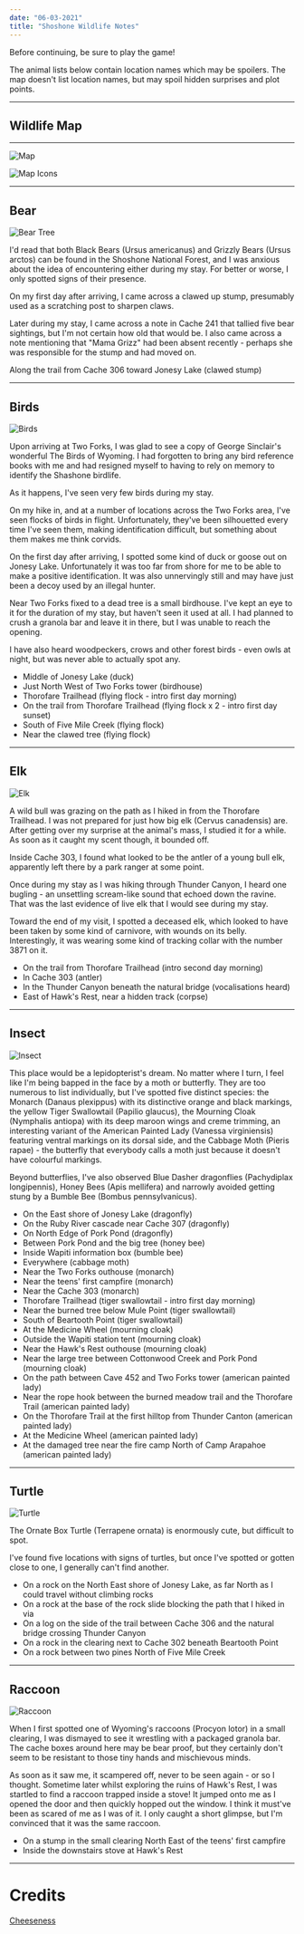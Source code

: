```yaml
---
date: "06-03-2021"
title: "Shoshone Wildlife Notes"
---
```


 
Before continuing, be sure to play the game!

The animal lists below contain location names which may be spoilers. The map doesn't list location names, but may spoil hidden surprises and plot points.
 
---
 
## Wildlife Map

---
 
![Map](/cdn/shoshonewildlifenotes/631422921_preview_wildlife_map2.webp)

![Map Icons](/cdn/shoshonewildlifenotes/631422921_preview_wildlife_icons.webp)

---
 
## Bear
 ![Bear Tree](/cdn/shoshonewildlifenotes/631422921_preview_bear-tree.webp)
 
 I'd read that both Black Bears (Ursus americanus) and Grizzly Bears (Ursus arctos) can be found in the Shoshone National Forest, and I was anxious about the idea of encountering either during my stay. For better or worse, I only spotted signs of their presence.

On my first day after arriving, I came across a clawed up stump, presumably used as a scratching post to sharpen claws.

Later during my stay, I came across a note in Cache 241 that tallied five bear sightings, but I'm not certain how old that would be. I also came across a note mentioning that "Mama Grizz" had been absent recently - perhaps she was responsible for the stump and had moved on.

Along the trail from Cache 306 toward Jonesy Lake (clawed stump)

---
 
## Birds
![Birds](/cdn/shoshonewildlifenotes/631422921_preview_birds.webp)

Upon arriving at Two Forks, I was glad to see a copy of George Sinclair's wonderful The Birds of Wyoming. I had forgotten to bring any bird reference books with me and had resigned myself to having to rely on memory to identify the Shashone birdlife.

As it happens, I've seen very few birds during my stay.

On my hike in, and at a number of locations across the Two Forks area, I've seen flocks of birds in flight. Unfortunately, they've been silhouetted every time I've seen them, making identification difficult, but something about them makes me think corvids.

On the first day after arriving, I spotted some kind of duck or goose out on Jonesy Lake. Unfortunately it was too far from shore for me to be able to make a positive identification. It was also unnervingly still and may have just been a decoy used by an illegal hunter.

Near Two Forks fixed to a dead tree is a small birdhouse. I've kept an eye to it for the duration of my stay, but haven't seen it used at all. I had planned to crush a granola bar and leave it in there, but I was unable to reach the opening.

I have also heard woodpeckers, crows and other forest birds - even owls at night, but was never able to actually spot any.

- Middle of Jonesy Lake (duck)
- Just North West of Two Forks tower (birdhouse)
- Thorofare Trailhead (flying flock - intro first day morning)
- On the trail from Thorofare Trailhead (flying flock x 2 - intro first day sunset)
- South of Five Mile Creek (flying flock)
- Near the clawed tree (flying flock)

---
 
## Elk
![Elk](/cdn/shoshonewildlifenotes/631422921_preview_elk.webp)

A wild bull was grazing on the path as I hiked in from the Thorofare Trailhead. I was not prepared for just how big elk (Cervus canadensis) are. After getting over my surprise at the animal's mass, I studied it for a while. As soon as it caught my scent though, it bounded off.

Inside Cache 303, I found what looked to be the antler of a young bull elk, apparently left there by a park ranger at some point.

Once during my stay as I was hiking through Thunder Canyon, I heard one bugling - an unsettling scream-like sound that echoed down the ravine. That was the last evidence of live elk that I would see during my stay.

Toward the end of my visit, I spotted a deceased elk, which looked to have been taken by some kind of carnivore, with wounds on its belly. Interestingly, it was wearing some kind of tracking collar with the number 3871 on it.

- On the trail from Thorofare Trailhead (intro second day morning)
- In Cache 303 (antler)
- In the Thunder Canyon beneath the natural bridge (vocalisations heard)
- East of Hawk's Rest, near a hidden track (corpse)
 
---

## Insect
![Insect](/cdn/shoshonewildlifenotes/631422921_preview_dragonfly.webp)

This place would be a lepidopterist's dream. No matter where I turn, I feel like I'm being bapped in the face by a moth or butterfly. They are too numerous to list individually, but I've spotted five distinct species: the Monarch (Danaus plexippus) with its distinctive orange and black markings, the yellow Tiger Swallowtail (Papilio glaucus), the Mourning Cloak (Nymphalis antiopa) with its deep maroon wings and creme trimming, an interesting variant of the American Painted Lady (Vanessa virginiensis) featuring ventral markings on its dorsal side, and the Cabbage Moth (Pieris rapae) - the butterfly that everybody calls a moth just because it doesn't have colourful markings.

Beyond butterflies, I've also observed Blue Dasher dragonflies (Pachydiplax longipennis), Honey Bees (Apis mellifera) and narrowly avoided getting stung by a Bumble Bee (Bombus pennsylvanicus).

- On the East shore of Jonesy Lake (dragonfly)
- On the Ruby River cascade near Cache 307 (dragonfly)
- On North Edge of Pork Pond (dragonfly)
- Between Pork Pond and the big tree (honey bee)
- Inside Wapiti information box (bumble bee)
- Everywhere (cabbage moth)
- Near the Two Forks outhouse (monarch)
- Near the teens' first campfire (monarch)
- Near the Cache 303 (monarch)
- Thorofare Trailhead (tiger swallowtail - intro first day morning)
- Near the burned tree below Mule Point (tiger swallowtail)
- South of Beartooth Point (tiger swallowtail)
- At the Medicine Wheel (mourning cloak)
- Outside the Wapiti station tent (mourning cloak)
- Near the Hawk's Rest outhouse (mourning cloak)
- Near the large tree between Cottonwood Creek and Pork Pond (mourning cloak)
- On the path between Cave 452 and Two Forks tower (american painted lady)
- Near the rope hook between the burned meadow trail and the Thorofare Trail (american painted lady)
- On the Thorofare Trail at the first hilltop from Thunder Canton (american painted lady)
- At the Medicine Wheel (american painted lady)
- At the damaged tree near the fire camp North of Camp Arapahoe (american painted lady)

---

## Turtle
![Turtle](/cdn/shoshonewildlifenotes/631422921_preview_turt.webp)

The Ornate Box Turtle (Terrapene ornata) is enormously cute, but difficult to spot.

I've found five locations with signs of turtles, but once I've spotted or gotten close to one, I generally can't find another.

- On a rock on the North East shore of Jonesy Lake, as far North as I could travel without climbing rocks
- On a rock at the base of the rock slide blocking the path that I hiked in via
- On a log on the side of the trail between Cache 306 and the natural bridge crossing Thunder Canyon
- On a rock in the clearing next to Cache 302 beneath Beartooth Point
- On a rock between two pines North of Five Mile Creek

---

## Raccoon
![Raccoon](/cdn/shoshonewildlifenotes/631422921_preview_raccoon2.webp)

When I first spotted one of Wyoming's raccoons (Procyon lotor) in a small clearing, I was dismayed to see it wrestling with a packaged granola bar. The cache boxes around here may be bear proof, but they certainly don't seem to be resistant to those tiny hands and mischievous minds.

As soon as it saw me, it scampered off, never to be seen again - or so I thought. Sometime later whilst exploring the ruins of Hawk's Rest, I was startled to find a raccoon trapped inside a stove! It jumped onto me as I opened the door and then quickly hopped out the window. I think it must've been as scared of me as I was of it. I only caught a short glimpse, but I'm convinced that it was the same raccoon.

- On a stump in the small clearing North East of the teens' first campfire
- Inside the downstairs stove at Hawk's Rest

---

# Credits
[Cheeseness](https://steamcommunity.com/sharedfiles/filedetails/?id=631422921)